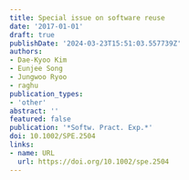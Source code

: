 ```yaml
---
title: Special issue on software reuse
date: '2017-01-01'
draft: true
publishDate: '2024-03-23T15:51:03.557739Z'
authors:
- Dae-Kyoo Kim
- Eunjee Song
- Jungwoo Ryoo
- raghu
publication_types:
- 'other'
abstract: ''
featured: false
publication: '*Softw. Pract. Exp.*'
doi: 10.1002/SPE.2504
links:
- name: URL
  url: https://doi.org/10.1002/spe.2504
---
```


